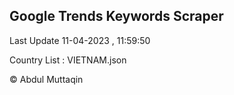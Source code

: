 

## Google Trends Keywords Scraper 
 
Last Update 11-04-2023 , 11:59:50

Country List :
VIETNAM.json



© Abdul Muttaqin 
